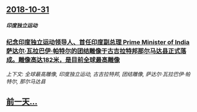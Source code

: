 ## [2018-10-31](/news/2018/10/31/index.md)

##### 印度独立运动
### [纪念印度独立运动领导人、首任印度副总理 Prime Minister of India萨达尔·瓦拉巴伊·帕特尔的团结雕像于古吉拉特邦那尔马达县正式落成。雕像高达182米，是目前全球最高雕像 ](/news/2018/10/31/纪念印度独立运动领导人-首任印度副总理-Prime-Minister-of-India萨达尔-瓦拉巴伊-帕特尔的团结雕像.md)
_上下文: 全球最高雕像, 印度独立运动, 古吉拉特邦, 团结雕像, 萨达尔·瓦拉巴伊·帕特尔, 那尔马达县_

## [前一天...](/news/2018/10/30/index.md)

